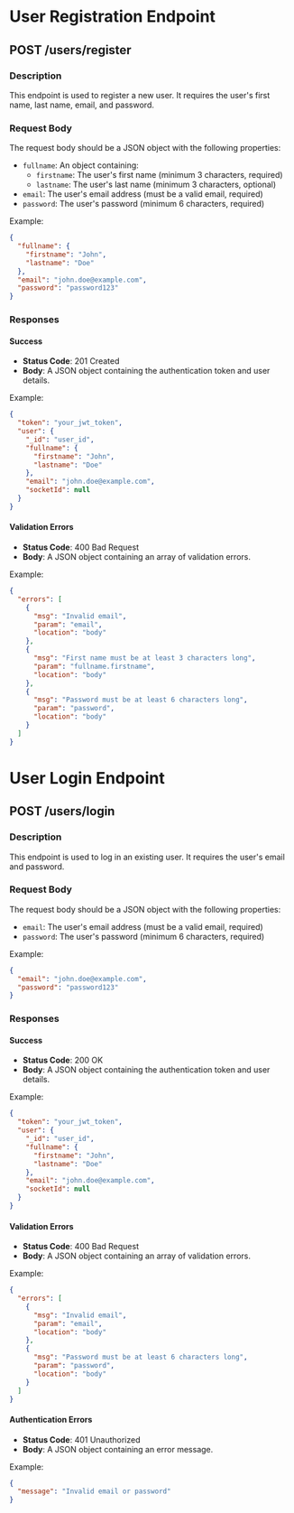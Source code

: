 # User Registration Endpoint

## POST /users/register

### Description
This endpoint is used to register a new user. It requires the user's first name, last name, email, and password.

### Request Body
The request body should be a JSON object with the following properties:
- `fullname`: An object containing:
  - `firstname`: The user's first name (minimum 3 characters, required)
  - `lastname`: The user's last name (minimum 3 characters, optional)
- `email`: The user's email address (must be a valid email, required)
- `password`: The user's password (minimum 6 characters, required)

Example:
```json
{
  "fullname": {
    "firstname": "John",
    "lastname": "Doe"
  },
  "email": "john.doe@example.com",
  "password": "password123"
}
```

### Responses

#### Success
- **Status Code**: 201 Created
- **Body**: A JSON object containing the authentication token and user details.

Example:
```json
{
  "token": "your_jwt_token",
  "user": {
    "_id": "user_id",
    "fullname": {
      "firstname": "John",
      "lastname": "Doe"
    },
    "email": "john.doe@example.com",
    "socketId": null
  }
}
```

#### Validation Errors
- **Status Code**: 400 Bad Request
- **Body**: A JSON object containing an array of validation errors.

Example:
```json
{
  "errors": [
    {
      "msg": "Invalid email",
      "param": "email",
      "location": "body"
    },
    {
      "msg": "First name must be at least 3 characters long",
      "param": "fullname.firstname",
      "location": "body"
    },
    {
      "msg": "Password must be at least 6 characters long",
      "param": "password",
      "location": "body"
    }
  ]
}
```

# User Login Endpoint

## POST /users/login

### Description
This endpoint is used to log in an existing user. It requires the user's email and password.

### Request Body
The request body should be a JSON object with the following properties:
- `email`: The user's email address (must be a valid email, required)
- `password`: The user's password (minimum 6 characters, required)

Example:
```json
{
  "email": "john.doe@example.com",
  "password": "password123"
}
```

### Responses

#### Success
- **Status Code**: 200 OK
- **Body**: A JSON object containing the authentication token and user details.

Example:
```json
{
  "token": "your_jwt_token",
  "user": {
    "_id": "user_id",
    "fullname": {
      "firstname": "John",
      "lastname": "Doe"
    },
    "email": "john.doe@example.com",
    "socketId": null
  }
}
```

#### Validation Errors
- **Status Code**: 400 Bad Request
- **Body**: A JSON object containing an array of validation errors.

Example:
```json
{
  "errors": [
    {
      "msg": "Invalid email",
      "param": "email",
      "location": "body"
    },
    {
      "msg": "Password must be at least 6 characters long",
      "param": "password",
      "location": "body"
    }
  ]
}
```

#### Authentication Errors
- **Status Code**: 401 Unauthorized
- **Body**: A JSON object containing an error message.

Example:
```json
{
  "message": "Invalid email or password"
}
```